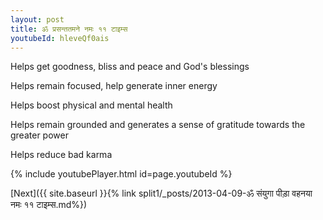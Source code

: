 ```yaml
---
layout: post
title: ॐ प्रसन्ततमने नमः ११ टाइम्स
youtubeId: hleveQf0ais
---
```

 
 
Helps get goodness, bliss and peace and God's blessings
 
Helps remain focused, help generate inner energy 
 
Helps boost physical and mental health 
 
Helps remain grounded and generates a sense of gratitude towards the greater power 
 
Helps reduce bad karma
 
 
 
 


{% include youtubePlayer.html id=page.youtubeId %}
 
[Next]({{ site.baseurl }}{% link  split1/_posts/2013-04-09-ॐ संयुगा पीड़ा वहनया नमः ११ टाइम्स.md%})
 
